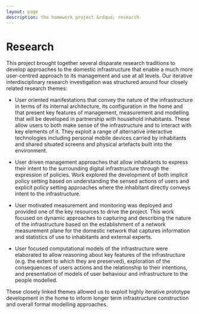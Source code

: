 ```yaml
---
layout: page
description: the homework project &rdquo; research
---
```


# Research

This project brought together several disparate research traditions to develop approaches to the domestic infrastructure that enable a much more user-centred approach to its management and use at all levels. Our iterative interdisciplinary research investigation was structured around four closely related research themes:

+ User oriented manifestations that convey the nature of the infrastructure in terms of its internal architecture, its configuration in the home and that present key features of management, measurement and modelling that will be developed in partnership with household inhabitants. These allow users to both make sense of the infrastructure and to interact with key elements of it. They exploit a range of alternative interactive technologies including personal mobile devices carried by inhabitants and shared situated screens and physical artefacts built into the environment.

+ User driven management approaches that allow inhabitants to express their intent to the surrounding digital infrastructure through the expression of policies. Work explored the development of both implicit policy setting based on understanding the sensed actions of users and explicit policy setting approaches where the inhabitant directly conveys intent to the infrastructure.

+ User motivated measurement and monitoring was deployed and provided one of the key resources to drive the project. This work focused on dynamic approaches to capturing and describing the nature of the infrastructure based on the establishment of a network measurement plane for the domestic network that captures information and statistics of use to inhabitants and external experts.

+ User focused computational models of the infrastructure were elaborated to allow reasoning about key features of the infrastructure (e.g. the extent to which they are preserved), exploration of the consequences of users actions and the relationship to their intentions, and presentation of models of user behaviour and infrastructure to the people modelled.

These closely linked themes allowed us to exploit highly iterative prototype development in the home to inform longer term infrastructure construction and overall formal modelling approaches.
